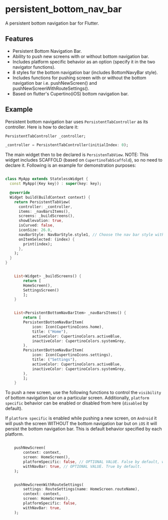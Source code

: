 # persistent_bottom_nav_bar

A persistent bottom navigation bar for Flutter.

## Features

- Persistent Bottom Navigation Bar.
- Ability to push new screens with or without bottom navigation bar.
- Includes platform specific behavior as an option (specify it in the two navigator functions).
- 8 styles for the bottom navigation bar (includes BottomNavyBar style).
- Includes functions for pushing screen with or without the bottom navigation bar i.e. pushNewScreen() and pushNewScreenWithRouteSettings().
- Based on flutter's Cupertino(iOS) bottom navigation bar.

## Example

Persistent bottom navigation bar uses `PersistentTabController` as its controller. Here is how to declare it:

```dart
PersistentTabController _controller;

_controller = PersistentTabController(initialIndex: 0);

```

The main widget then to be declared is `PersistenTabView`. NOTE: This widget includes SCAFFOLD (based on `CupertinoTabScaffold`), so no need to declare it. Following is an example for demonstration purposes:

```dart

class MyApp extends StatelessWidget {
  const MyApp({Key key}) : super(key: key);

  @override
  Widget build(BuildContext context) {
    return PersistentTabView(
      controller: _controller,
      items: _navBarsItems(),
      screens: _buildScreens(),
      showElevation: true,
      isCurved: false,
      iconSize: 26.0,
      navBarStyle: NavBarStyle.style1, // Choose the nav bar style with this property
      onItemSelected: (index) {
        print(index);
      },
    );
  }
}

```

```dart

    List<Widget> _buildScreens() {
        return [
        HomeScreen(),
        SettingsScreen()
        ];
    }

```

```dart

    List<PersistentBottomNavBarItem> _navBarsItems() {
        return [
        PersistentBottomNavBarItem(
            icon: Icon(CupertinoIcons.home),
            title: ("Home"),
            activeColor: CupertinoColors.activeBlue,
            inactiveColor: CupertinoColors.systemGrey,
        ),
        PersistentBottomNavBarItem(
            icon: Icon(CupertinoIcons.settings),
            title: ("Settings"),
            activeColor: CupertinoColors.activeBlue,
            inactiveColor: CupertinoColors.systemGrey,
        ),
        ];
    }

```

To push a new screen, use the following functions to control the `visibility` of bottom navigation bar on a particular screen. Additionally, `platform specific` behavior can be enabled or disabled from here (`disabled` by default).

If `platform specific` is enabled while pushing a new screen, on `Android` it will push the screen WITHOUT the bottom navigation bar but on `iOS` it will persist the bottom navigation bar. This is default behavior specified by each platform.

```dart

    pushNewScreen(
        context: context,
        screen: HomeScreen(),
        platformSpecific: false, // OPTIONAL VALUE. False by default, which means the bottom nav bar will persist
        withNavBar: true, // OPTIONAL VALUE. True by default.
    );

```

```dart

    pushNewScreenWithRouteSettings(
        settings: RouteSettings(name: HomeScreen.routeName),
        context: context,
        screen: HomeScreen(),
        platformSpecific: false,
        withNavBar: true,
    );

```
